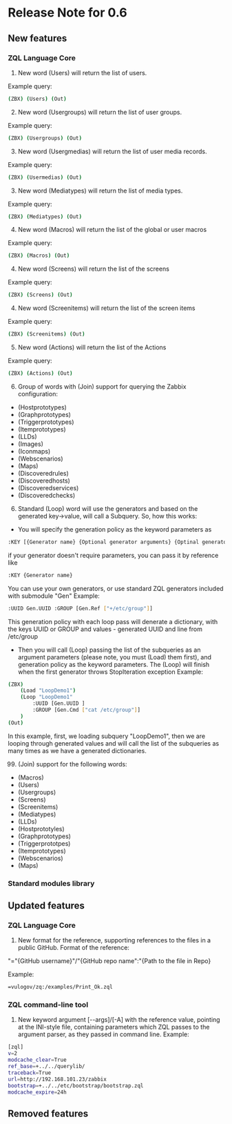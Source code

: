 # Release Note for 0.6

## New features

### ZQL Language Core

1. New word (Users) will return the list of users. 

Example query:
```bash
(ZBX) (Users) (Out)
```
2. New word (Usergroups) will return the list of user groups. 

Example query:
```bash
(ZBX) (Usergroups) (Out)
```
3. New word (Usergmedias) will return the list of user media records. 

Example query:
```bash
(ZBX) (Usermedias) (Out)
```

3. New word (Mediatypes) will return the list of  media types. 

Example query:
```bash
(ZBX) (Mediatypes) (Out)
```

4. New word (Macros) will return the list of the global or user macros 

Example query:
```bash
(ZBX) (Macros) (Out)
```

4. New word (Screens) will return the list of the screens 

Example query:
```bash
(ZBX) (Screens) (Out)
```

4. New word (Screenitems) will return the list of the screen items 

Example query:
```bash
(ZBX) (Screenitems) (Out)
```

5. New word (Actions) will return the list of the Actions 

Example query:
```bash
(ZBX) (Actions) (Out)
``` 

6. Group of words with (Join) support for querying the Zabbix configuration:
* (Hostprototypes)
* (Graphprototypes)
* (Triggerprototypes)
* (Itemprototypes)
* (LLDs)
* (Images)
* (Iconmaps)
* (Webscenarios)
* (Maps)
* (Discoveredrules)
* (Discoveredhosts)
* (Discoveredservices)
* (Discoveredchecks)

6. Standard (Loop) word will use the generators and based on the generated key->value, will call a Subquery. So, how this works:
* You will specify the generation policy as the keyword parameters as
```bash
:KEY [{Generator name} {Optional generator arguments} {Optinal generator keyword}]
```
if your generator doesn't require parameters, you can pass it by reference like
```bash
:KEY {Generator name}
```
You can use your own generators, or use standard ZQL generators included with submodule "Gen"
Example:
```bash
:UUID Gen.UUID :GROUP [Gen.Ref ["+/etc/group"]]
```
This generation policy with each loop pass will denerate a dictionary, with the keys UUID or GROUP and values - generated UUID and line from /etc/group
* Then you will call (Loop) passing the list of the subqueries as an argument parameters (please note, you must (Load) them first), and generation policy as the keyword parameters. The (Loop) will finish when the first generator throws StopIteration exception
Example:
```bash
(ZBX) 
    (Load "LoopDemo1") 
    (Loop "LoopDemo1" 
        :UUID [Gen.UUID ] 
        :GROUP [Gen.Cmd ["cat /etc/group"]]
    )
(Out)
```
In this example, first, we loading subquery "LoopDemo1", then we are looping through generated values and will call the list of the subqueries as many times as we have a generated dictionaries.


99. (Join) support for the following words:
* (Macros)
* (Users)
* (Usergroups)
* (Screens)
* (Screenitems)
* (Mediatypes)
* (LLDs)
* (Hostprototyles)
* (Graphprototypes)
* (Triggerprototpes)
* (Itemprototypes)
* (Webscenarios)
* (Maps)



### Standard modules library


## Updated features

### ZQL Language Core
1. New format for the reference, supporting references to the files in a public GitHub. Format of the reference:

"="{GitHub username}"/"{GitHub repo name":"{Path to the file in Repo}

Example:
```bash
=vulogov/zq:/examples/Print_Ok.zql
```

### ZQL command-line tool

1. New keyword argument [--args]/[-A] with the reference value, pointing at the INI-style file, containing parameters which ZQL passes to the argument parser, as they passed in command line.
 Example:
 ```bash
[zql]
v=2
modcache_clear=True
ref_base=+../../querylib/
traceback=True
url=http://192.168.101.23/zabbix
bootstrap=+../../etc/bootstrap/bootstrap.zql
modcache_expire=24h
```



## Removed features
